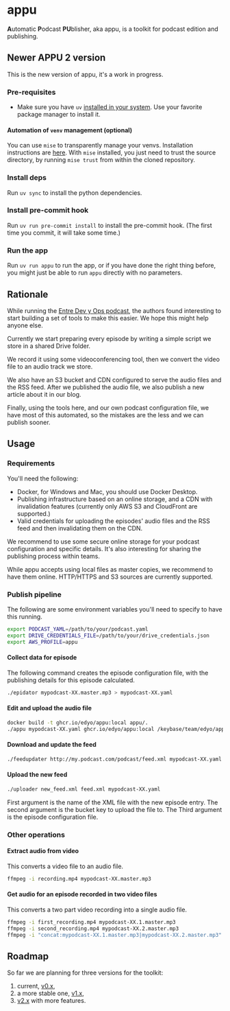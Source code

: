 # appu

**A**utomatic **P**odcast **PU**blisher, aka appu, is a toolkit for podcast edition and publishing.

## Newer APPU 2 version

This is the new version of appu, it's a work in progress.

### Pre-requisites

- Make sure you have `uv` [installed in your system](https://docs.astral.sh/uv/getting-started/installation/).
Use your favorite package manager to install it.

#### Automation of `venv` management (optional)

You can use `mise` to transparently manage your venvs. Installation instructions are [here](https://mise.jdx.dev).
With `mise` installed, you just need to trust the source directory, by running `mise trust` from within the cloned repository.

### Install deps

Run `uv sync` to install the python dependencies.

### Install pre-commit hook

Run `uv run pre-commit install` to install the pre-commit hook. (The first time you commit, it will take some time.)

### Run the app

Run `uv run appu` to run the app, or if you have done the right thing before, you might just be able to run `appu` directly with no parameters.

## Rationale

While running the [Entre Dev y Ops podcast](https://www.entredevyops.es), the authors found interesting to start building a set of tools to make this easier. We hope this might help anyone else.

Currently we start preparing every episode by writing a simple script we store in a shared Drive folder.

We record it using some videoconferencing tool, then we convert the video file to an audio track we store.

We also have an S3 bucket and CDN configured to serve the audio files and the RSS feed. After we published the audio file, we also publish a new article about it in our blog.

Finally, using the tools here, and our own podcast configuration file, we have most of this automated, so the mistakes are the less and we can publish sooner.

## Usage

### Requirements

You'll need the following:

- Docker, for Windows and Mac, you should use Docker Desktop.
- Publishing infrastructure based on an online storage, and a CDN with invalidation features (currently only AWS S3 and CloudFront are supported.)
- Valid credentials for uploading the episodes' audio files and the RSS feed and then invalidating them on the CDN.

We recommend to use some secure online storage for your podcast configuration and specific details.
It's also interesting for sharing the publishing process within teams.

While appu accepts using local files as master copies, we recommend to have them online.
HTTP/HTTPS and S3 sources are currently supported.

### Publish pipeline

The following are some environment variables you'll need to specify to have this running.

```bash
export PODCAST_YAML=/path/to/your/podcast.yaml
export DRIVE_CREDENTIALS_FILE=/path/to/your/drive_credentials.json
export AWS_PROFILE=appu
```

#### Collect data for episode

The following command creates the episode configuration file, with the publishing details for this episode calculated.

```bash
./epidator mypodcast-XX.master.mp3 > mypodcast-XX.yaml
```

#### Edit and upload the audio file

```bash
docker build -t ghcr.io/edyo/appu:local appu/.
./appu mypodcast-XX.yaml ghcr.io/edyo/appu:local /keybase/team/edyo/appu.credentials
```

#### Download and update the feed

```bash
./feedupdater http://my.podcast.com/podcast/feed.xml mypodcast-XX.yaml > new_feed.xml
```

#### Upload the new feed

```bash
./uploader new_feed.xml feed.xml mypodcast-XX.yaml
```

First argument is the name of the XML file with the new episode entry. The second argument is the bucket key to upload the file to. The Third argument is the episode configuration file.

### Other operations

#### Extract audio from video

This converts a video file to an audio file.

```bash
ffmpeg -i recording.mp4 mypodcast-XX.master.mp3
```

#### Get audio for an episode recorded in two video files

This converts a two part video recording into a single audio file.

```bash
ffmpeg -i first_recording.mp4 mypodcast-XX.1.master.mp3
ffmpeg -i second_recording.mp4 mypodcast-XX.2.master.mp3 
ffmpeg -i "concat:mypodcast-XX.1.master.mp3|mypodcast-XX.2.master.mp3" -acodec copy mypodcast-XX.master.mp3
```

## Roadmap

So far we are planning for three versions for the toolkit:

1. current, [v0.x](https://github.com/EDyO/appu/milestone/1),
1. a more stable one, [v1.x](https://github.com/EDyO/appu/milestone/2),
1. [v2.x](https://github.com/EDyO/appu/milestone/3) with more features.
